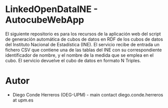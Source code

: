 # LinkedOpenDataINE - AutocubeWebApp
El siguiente repositorio es para los recursos de la aplicación web del script de generación automática de cubos de datos en RDF de los cubos de datos del Instituto Nacional de Estadística (INE). El servicio recibe de entrada un fichero CSV que contiene una de las tablas del INE con su correspondiente identificador de nombre, y el nombre de la medida que se emplea en el cubo. El servicio devuelve el cubo de datos en formato N Triples.

#   Autor
- Diego Conde Herreros (OEG-UPM) - main contact  diego.conde.herreros at upm.es
